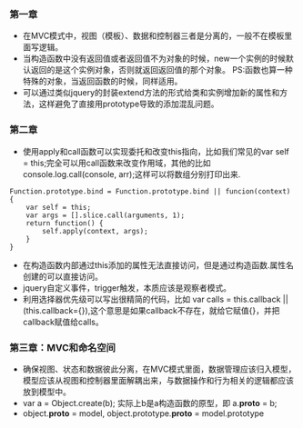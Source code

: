 ### 第一章 ###
+ 在MVC模式中，视图（模板）、数据和控制器三者是分离的，一般不在模板里面写逻辑。
+ 当构造函数中没有返回值或者返回值不为对象的时候，new一个实例的时候默认返回的是这个实例对象，否则就返回返回值的那个对象。
PS:函数也算一种特殊的对象，当返回函数的时候，同样适用。
+ 可以通过类似jquery的封装extend方法的形式给类和实例增加新的属性和方法，这样避免了直接用prototype导致的添加混乱问题。
### 第二章 ###
+ 使用apply和call函数可以实现委托和改变this指向，比如我们常见的var self = this;完全可以用call函数来改变作用域，其他的比如console.log.call(console, arr);这样可以将数组分别打印出来.
```
Function.prototype.bind = Function.prototype.bind || funcion(context) {
	var self = this;
	var args = [].slice.call(arguments, 1);
	return function() {
		self.apply(context, args);
	}
}
```
+ 在构造函数内部通过this添加的属性无法直接访问，但是通过构造函数.属性名创建的可以直接访问。
+ jquery自定义事件，trigger触发，本质应该是观察者模式。
+ 利用选择器优先级可以写出很精简的代码，比如 var calls = this.callback || (this.callback={}),这个意思是如果callback不存在，就给它赋值{}，并把callback赋值给calls。

### 第三章：MVC和命名空间 ###
+ 确保视图、状态和数据彼此分离，在MVC模式里面，数据管理应该归入模型，模型应该从视图和控制器里面解耦出来，与数据操作和行为相关的逻辑都应该放到模型中。
+ var a = Object.create(b); 实际上b是a构造函数的原型，即 a.__proto__ = b;
+ object.__proto__ = model, object.prototype.__proto__ = model.prototype
